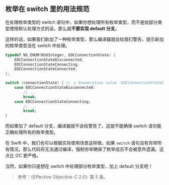 ## 枚举在 switch 里的用法规范

在处理枚举类型的 switch 语句中，如果你想处理所有枚举类型，而不是给部分类型使用默认处理方式的话，那么就**不要实现 default 分支**。

这样的话，如果我们新加了一种枚举类型，那么编译器就会给我们警告，提示新加的枚举类型没在 switch 中处理。

```objectivec
typedef NS_ENUM(NSUInteger, EOCConnectionState) {
    EOCConnectionStateDisconnected,
    EOCConnectionStateConnecting,
    EOCConnectionStateConnected,
};

switch (connectionState) { // ⚠️ Enumeration value 'EOCConnectionStateConnected' not handled in switch
    case EOCConnectionStateDisconnected:
        // ...
        break;
    case EOCConnectionStateConnecting:
        // ...
        break;
}
```

而如果加了 default 分支，编译器就不会给警告了。这就不能确保 switch 语句能正确处理所有的枚举类型。

在 Swift 中，我们也可以根据实际使用场景这样做，如果 `switch` 语句没有穷举所有情况，那么代码将无法通过编译，强制穷举确保了枚举成员不会被意外遗漏。这点比 OC 更严格。

当然，如果你只是想在 switch 中处理部分枚举类型，加上 default 分支吧！

> 参考：《Effective Objective-C 2.0》第 5 条。
